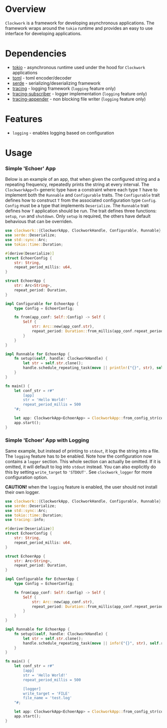 # Overview

`Clockwork` is a framework for developing asynchronous applications. The framework wraps around the `tokio` runtime and 
provides an easy to use interface for developing applications.

# Dependencies

* [tokio](https://tokio.rs/) - asynchronous runtime used under the hood for `Clockwork` applications
* [toml](https://github.com/alexcrichton/toml-rs) - toml encoder/decoder
* [serde](https://serde.rs/) - serializing/deserializing framework
* [tracing](https://github.com/tokio-rs/tracing) - logging framework (`logging` feature only)
* [tracing-subscriber](https://docs.rs/tracing-subscriber/0.2.15/tracing_subscriber/) - logger implementation (`logging` feature only)
* [tracing-appender](https://github.com/tokio-rs/tracing/tree/master/tracing-appender) - non blocking file writer (`logging` feature only)

# Features

* `logging` - enables logging based on configuration

# Usage

### Simple 'Echoer' App

Below is an example of an app, that when given the configured string and a repeating frequency, repeatedly prints the string 
at every interval. The `ClockworkApp<T>` generic type have a constraint where each type `T` have to implement both the `Runnable` and
`Configurable` traits. The `Configurable` trait defines how to construct `T` from the associated configuration type `Config`. 
`Config` must be a type that implements `Deserialize`. The `Runnable` trait defines how `T` application should be run. The trait
defines three functions: `setup`, `run` and `shutdown`. Only `setup` is required, the others have default behavious that can be overriden.

```rust
use clockwork::{ClockworkApp, ClockworkHandle, Configurable, Runnable};
use serde::Deserialize;
use std::sync::Arc;
use tokio::time::Duration;

#[derive(Deserialize)]
struct EchoerConfig {
    str: String,
    repeat_period_millis: u64,
}

struct EchoerApp {
    str: Arc<String>,
    repeat_period: Duration,
}

impl Configurable for EchoerApp {
    type Config = EchoerConfig;

    fn from(app_conf: Self::Config) -> Self {
        Self {
            str: Arc::new(app_conf.str),
            repeat_period: Duration::from_millis(app_conf.repeat_period_millis),
        }
    }
}

impl Runnable for EchoerApp {
    fn setup(&self, handle: ClockworkHandle) {
        let str = self.str.clone();
        handle.schedule_repeating_task(move || println!("{}", str), self.repeat_period);
    }
}

fn main() {
    let conf_str = r#"
        [app]
        str = 'Hello World!'
        repeat_period_millis = 500
    "#;

    let app: ClockworkApp<EchoerApp> = ClockworkApp::from_config_str(conf_str.to_string());
    app.start();
}
```

### Simple 'Echoer' App with Logging

Same example, but instead of printing to `stdout`, it logs the string into a file. The `logging` feature has to be enabled. 
Note how the configuration now contains a `logger` section. This whole section can actually be omitted. If it is omitted, 
it will default to log into `stdout` instead. You can also explicitly do this by setting `write_target` to `'STDOUT'`. 
See `clockwork_logger` for more configuration option.

**CAUTION!** when the `logging` feature is enabled, the user should not install their own logger.

```rust
use clockwork::{ClockworkApp, ClockworkHandle, Configurable, Runnable};
use serde::Deserialize;
use std::sync::Arc;
use tokio::time::Duration;
use tracing::info;

#[derive(Deserialize)]
struct EchoerConfig {
    str: String,
    repeat_period_millis: u64,
}

struct EchoerApp {
    str: Arc<String>,
    repeat_period: Duration,
}

impl Configurable for EchoerApp {
    type Config = EchoerConfig;

    fn from(app_conf: Self::Config) -> Self {
        Self {
            str: Arc::new(app_conf.str),
            repeat_period: Duration::from_millis(app_conf.repeat_period_millis),
        }
    }
}

impl Runnable for EchoerApp {
    fn setup(&self, handle: ClockworkHandle) {
        let str = self.str.clone();
        handle.schedule_repeating_task(move || info!("{}", str), self.repeat_period);
    }
}

fn main() {
    let conf_str = r#"
        [app]
        str = 'Hello World!'
        repeat_period_millis = 500

        [logger]
        write_target = 'FILE'
        file_name = 'test.log'
    "#;

    let app: ClockworkApp<EchoerApp> = ClockworkApp::from_config_str(conf_str.to_string());
    app.start();
}
```
